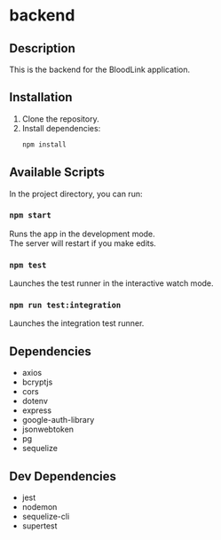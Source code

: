 # backend

## Description

This is the backend for the BloodLink application.

## Installation

1.  Clone the repository.
2.  Install dependencies:
    ```bash
    npm install
    ```

## Available Scripts

In the project directory, you can run:

### `npm start`

Runs the app in the development mode.<br>
The server will restart if you make edits.

### `npm test`

Launches the test runner in the interactive watch mode.

### `npm run test:integration`

Launches the integration test runner.

## Dependencies

*   axios
*   bcryptjs
*   cors
*   dotenv
*   express
*   google-auth-library
*   jsonwebtoken
*   pg
*   sequelize

## Dev Dependencies

*   jest
*   nodemon
*   sequelize-cli
*   supertest
